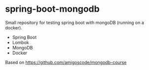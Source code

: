 # spring-boot-mongodb
Small repository for testing spring boot with mongoDB (running on a docker).

- Spring Boot
- Lombok
- MongoDB 
- Docker

Based on https://github.com/amigoscode/mongodb-course